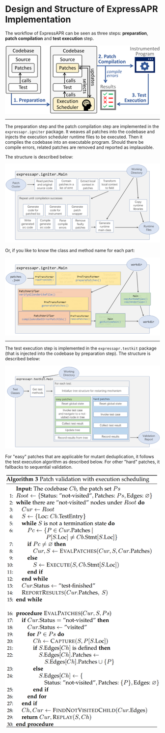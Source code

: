 # Design and Structure of ExpressAPR Implementation

The workflow of ExpressAPR can be seen as three steps: **preparation**, **patch compilation** and **test execution** step.  

![](overview.png)

-----

The preparation step and the patch compilation step are implemented in the `expressapr.igniter` package. It weaves all patches into the codebase and injects the execution scheduler runtime files to be executed. Then it compiles the codebase into an executable program. Should there be compile errors, related patches are removed and reported as implausible.

The structure is described below:

![](compilation.png)

Or, if you like to know the class and method name for each part:

![](compilation-overlay.png)

-----

The test execution step is implemented in the `expressapr.testkit` package (that is injected into the codebase by preparation step). The structure is described below:

![](execution.png)

For "easy" patches that are applicable for mutant deduplication, it follows the test execution algorithm as described below. For other "hard" patches, it fallbacks to sequential validation.

![](execution-algorithm.png)
